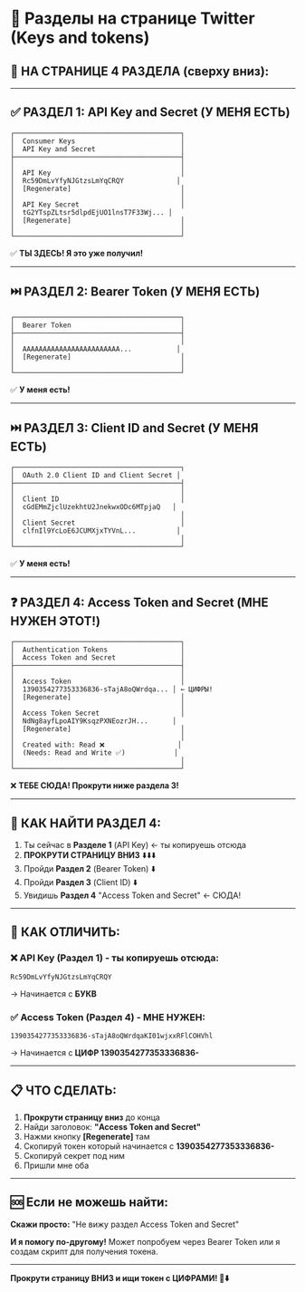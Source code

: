# 📄 Разделы на странице Twitter (Keys and tokens)

## 🎯 НА СТРАНИЦЕ 4 РАЗДЕЛА (сверху вниз):

---

## ✅ РАЗДЕЛ 1: API Key and Secret (У МЕНЯ ЕСТЬ)

```
┌─────────────────────────────────────────┐
│  Consumer Keys                          │
│  API Key and Secret                     │
├─────────────────────────────────────────┤
│                                         │
│  API Key                                │
│  Rc59DmLvYfyNJGtzsLmYqCRQY             │
│  [Regenerate]                           │
│                                         │
│  API Key Secret                         │
│  tG2YTspZLtsr5dlpdEjUO1lnsT7F33Wj... │
│  [Regenerate]                           │
│                                         │
└─────────────────────────────────────────┘
```
✅ **ТЫ ЗДЕСЬ! Я это уже получил!**

---

## ⏭️ РАЗДЕЛ 2: Bearer Token (У МЕНЯ ЕСТЬ)

```
┌─────────────────────────────────────────┐
│  Bearer Token                           │
├─────────────────────────────────────────┤
│                                         │
│  AAAAAAAAAAAAAAAAAAAAAAAA...           │
│  [Regenerate]                           │
│                                         │
└─────────────────────────────────────────┘
```
✅ **У меня есть!**

---

## ⏭️ РАЗДЕЛ 3: Client ID and Secret (У МЕНЯ ЕСТЬ)

```
┌─────────────────────────────────────────┐
│  OAuth 2.0 Client ID and Client Secret │
├─────────────────────────────────────────┤
│                                         │
│  Client ID                              │
│  cGdEMmZjclUzekhtU2JnekwxODc6MTpjaQ   │
│                                         │
│  Client Secret                          │
│  clfnIl9YcLoE6JCUMXjxTYVnL...          │
│                                         │
└─────────────────────────────────────────┘
```
✅ **У меня есть!**

---

## ❓ РАЗДЕЛ 4: Access Token and Secret (МНЕ НУЖЕН ЭТОТ!)

```
┌─────────────────────────────────────────┐
│  Authentication Tokens                  │
│  Access Token and Secret                │
├─────────────────────────────────────────┤
│                                         │
│  Access Token                           │
│  1390354277353336836-sTajA8oQWrdqa... │ ← ЦИФРЫ!
│  [Regenerate]                           │
│                                         │
│  Access Token Secret                    │
│  NdNg8ayfLpoAIY9KsqzPXNEozrJH...      │
│  [Regenerate]                           │
│                                         │
│  Created with: Read ❌                  │
│  (Needs: Read and Write ✅)            │
│                                         │
└─────────────────────────────────────────┘
```
❌ **ТЕБЕ СЮДА! Прокрути ниже раздела 3!**

---

## 🎯 КАК НАЙТИ РАЗДЕЛ 4:

1. Ты сейчас в **Разделе 1** (API Key) ← ты копируешь отсюда
2. **ПРОКРУТИ СТРАНИЦУ ВНИЗ** ⬇️⬇️⬇️
3. Пройди **Раздел 2** (Bearer Token) ⬇️
4. Пройди **Раздел 3** (Client ID) ⬇️
5. Увидишь **Раздел 4** "Access Token and Secret" ← СЮДА!

---

## 🔢 КАК ОТЛИЧИТЬ:

### ❌ API Key (Раздел 1) - ты копируешь отсюда:
```
Rc59DmLvYfyNJGtzsLmYqCRQY
```
→ Начинается с **БУКВ**

### ✅ Access Token (Раздел 4) - МНЕ НУЖЕН:
```
1390354277353336836-sTajA8oQWrdqaKI01wjxxRFlCOHVhl
```
→ Начинается с **ЦИФР 1390354277353336836-**

---

## 📋 ЧТО СДЕЛАТЬ:

1. **Прокрути страницу вниз** до конца
2. Найди заголовок: **"Access Token and Secret"**
3. Нажми кнопку **[Regenerate]** там
4. Скопируй токен который начинается с **1390354277353336836-**
5. Скопируй секрет под ним
6. Пришли мне оба

---

## 🆘 Если не можешь найти:

**Скажи просто:**
"Не вижу раздел Access Token and Secret"

**И я помогу по-другому!** Может попробуем через Bearer Token или я создам скрипт для получения токена.

---

**Прокрути страницу ВНИЗ и ищи токен с ЦИФРАМИ! 🔢⬇️**
